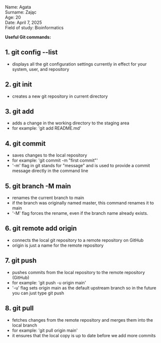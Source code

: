 Name: Agata  
Surname: Zając  
Age: 20  
Date: April 7, 2025  
Field of study: Bioinformatics


**Useful Git commands:**


## **1. git config --list**
- displays all the git configuration settings currently in effect for your system, user, and repository


## **2. git init**
- creates a new git repository in current directory


## **3. git add**
- adds a change in the working directory to the staging area
- for example: 'git add README.md'


## **4. git commit**
- saves changes to the local repository
- for example: 'git commit -m "first commit"'
- '-m' flag in git stands for "message" and is used to provide a commit message directly in the command line


## **5. git branch -M main**
- renames the current branch to main
- if the branch was originally named master, this command renames it to main
- '-M' flag forces the rename, even if the branch name already exists.


## **6. git remote add origin <repository-url>**
- connects the local git repository to a remote repository on GitHub
- origin is just a name for the remote repository


## **7. git push**
- pushes commits from the local repository to the remote repository (GitHub)
- for example: 'git push -u origin main'
- '-u' flag sets origin main as the default upstream branch so in the future you can just type git push


## **8. git pull**
- fetches changes from the remote repository and merges them into the local branch
- for example: 'git pull origin main'
- it ensures that the local copy is up to date before we add more commits


